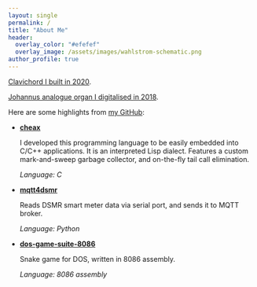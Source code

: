 ```yaml
---
layout: single
permalink: /
title: "About Me"
header:
  overlay_color: "#efefef"
  overlay_image: /assets/images/wahlstrom-schematic.png
author_profile: true
---
```


[Clavichord I built in 2020](/wahlstrom-clavichord-2020/).

[Johannus analogue organ I digitalised in 2018](/organ-2018/).

Here are some highlights from [my GitHub](https://github.com/antonijn):

  - [**cheax**](https://github.com/antonijn/cheax)

     I developed this programming language to be easily embedded into C/C++ applications. It is an interpreted Lisp dialect. Features a custom mark-and-sweep garbage collector, and on-the-fly tail call elimination.

    _Language: C_

  - [**mqtt4dsmr**](https://github.com/antonijn/mqtt4dsmr)

    Reads DSMR smart meter data via serial port, and sends it to MQTT broker.

    _Language: Python_

  - [**dos-game-suite-8086**](https://github.com/antonijn/dos-game-suite-8086)

     Snake game for DOS, written in 8086 assembly.

     _Language: 8086 assembly_
